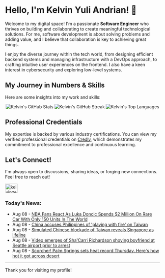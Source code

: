 # Hello, I'm Kelvin Yuli Andrian! 👋

Welcome to my digital space! I'm a passionate **Software Engineer** who thrives on building and collaborating to create meaningful technological solutions. For me, software development is about solving problems and adding value, and I believe that collaboration is key to achieving great things.

I enjoy the diverse journey within the tech world, from designing efficient backend systems and managing infrastructure with a DevOps approach, to crafting intuitive user experiences on the frontend. I also have a keen interest in cybersecurity and exploring low-level systems.

## My Journey in Numbers & Skills

Here are some insights into my work and skills:

<p align="center">
  <img src="https://github-readme-stats.vercel.app/api?username=kelvinzer0&show_icons=true&theme=radical" alt="Kelvin's GitHub Stats" />
  <img src="https://github-readme-streak-stats.herokuapp.com/?user=kelvinzer0&theme=radical" alt="Kelvin's GitHub Streak" />
  <img src="https://github-readme-stats.vercel.app/api/top-langs/?username=kelvinzer0&layout=compact&theme=radical" alt="Kelvin's Top Languages" />
</p>

## Professional Credentials

My expertise is backed by various industry certifications. You can view my verified professional credentials on [Credly](https://www.credly.com/users/kelvin-yuli-andrian/badges), which demonstrates my commitment to professional excellence and continuous learning.

## Let's Connect!

I'm always open to discussions, sharing ideas, or forging new connections. Feel free to reach out!

<p align="left">
    <a href="https://linkedin.com/in/kelvinzero" target="blank"><img align="center" src="https://cdn.jsdelivr.net/npm/simple-icons@3.0.1/icons/linkedin.svg" alt="kelvinzero" height="30" width="40" /></a>
</p>

### Today's News:

<!-- feed start -->
- Aug 08 - [NBA Fans React As Luka Doncic Spends $2 Million On Rare Car With Only 150 Units In The World](https://sports.yahoo.com/article/nba-fans-react-luka-doncic-045335658.html)
- Aug 08 - [China accuses Philippines of 'playing with fire' on Taiwan](https://www.yahoo.com/news/articles/china-accuses-philippines-playing-fire-034521700.html)
- Aug 08 - [Simulated Chinese blockade of Taiwan reveals Singapore as lifeline](https://www.yahoo.com/news/articles/simulated-chinese-blockade-taiwan-reveals-020419820.html)
- Aug 08 - [Video emerges of Sha'Carri Richardson shoving boyfriend at Seattle airport prior to arrest](https://sports.yahoo.com/olympics/article/video-emerges-of-shacarri-richardson-shoving-boyfriend-at-seattle-airport-prior-to-arrest-002810443.html)
- Aug 08 - [Scorcher! Palm Springs sets heat record Thursday. Here's how hot it got across desert](https://www.yahoo.com/news/articles/scorcher-palm-springs-sets-heat-000449152.html)
<!-- feed end -->

---

Thank you for visiting my profile!